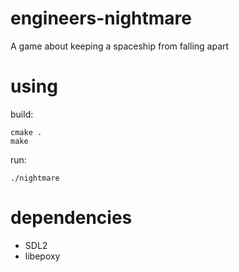 # engineers-nightmare
A game about keeping a spaceship from falling apart


# using

build:

    cmake .
    make

run:

    ./nightmare

# dependencies

* SDL2
* libepoxy


